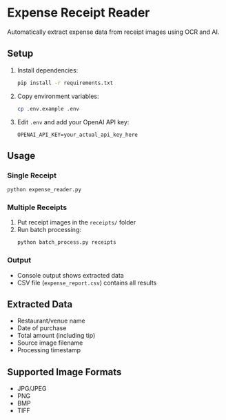 # Expense Receipt Reader

Automatically extract expense data from receipt images using OCR and AI.

## Setup

1. Install dependencies:
   ```bash
   pip install -r requirements.txt
   ```

2. Copy environment variables:
   ```bash
   cp .env.example .env
   ```

3. Edit `.env` and add your OpenAI API key:
   ```
   OPENAI_API_KEY=your_actual_api_key_here
   ```

## Usage

### Single Receipt
```bash
python expense_reader.py
```

### Multiple Receipts
1. Put receipt images in the `receipts/` folder
2. Run batch processing:
   ```bash
   python batch_process.py receipts
   ```

### Output
- Console output shows extracted data
- CSV file (`expense_report.csv`) contains all results

## Extracted Data
- Restaurant/venue name
- Date of purchase  
- Total amount (including tip)
- Source image filename
- Processing timestamp

## Supported Image Formats
- JPG/JPEG
- PNG
- BMP
- TIFF